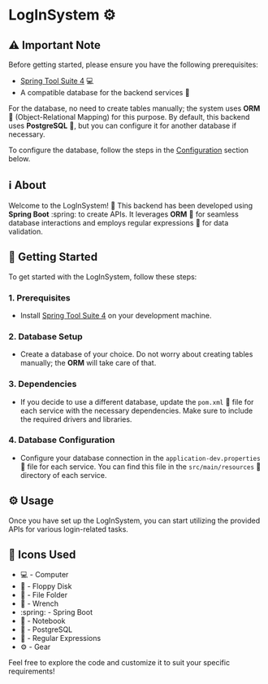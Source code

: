 # LogInSystem :gear:

## :warning: Important Note 

Before getting started, please ensure you have the following prerequisites:

- [Spring Tool Suite 4](#) :computer:
- A compatible database for the backend services :floppy_disk:

For the database, no need to create tables manually; the system uses **ORM** :file_folder: (Object-Relational Mapping) for this purpose. By default, this backend uses **PostgreSQL** :elephant:, but you can configure it for another database if necessary. 

To configure the database, follow the steps in the [Configuration](#configuration) section below.

## :information_source: About

Welcome to the LogInSystem! :wave: This backend has been developed using **Spring Boot** :spring: to create APIs. It leverages **ORM** :file_folder: for seamless database interactions and employs regular expressions :1234: for data validation.

## :rocket: Getting Started

To get started with the LogInSystem, follow these steps:

### 1. Prerequisites

- Install [Spring Tool Suite 4](#link-to-installation-guide) on your development machine.

### 2. Database Setup

- Create a database of your choice. Do not worry about creating tables manually; the **ORM** will take care of that.

### 3. Dependencies

- If you decide to use a different database, update the `pom.xml` :notebook: file for each service with the necessary dependencies. Make sure to include the required drivers and libraries.

### 4. Database Configuration

- Configure your database connection in the `application-dev.properties` :wrench: file for each service. You can find this file in the `src/main/resources` :file_folder: directory of each service.

## :gear: Usage

Once you have set up the LogInSystem, you can start utilizing the provided APIs for various login-related tasks.

## :art: Icons Used 

- :computer: - Computer
- :floppy_disk: - Floppy Disk
- :file_folder: - File Folder
- :wrench: - Wrench
- :spring: - Spring Boot
- :notebook: - Notebook
- :elephant: - PostgreSQL
- :1234: - Regular Expressions
- :gear: - Gear

Feel free to explore the code and customize it to suit your specific requirements!
